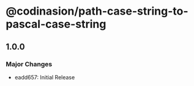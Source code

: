 # @codinasion/path-case-string-to-pascal-case-string

## 1.0.0

### Major Changes

- eadd657: Initial Release
